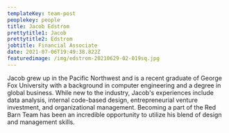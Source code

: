 ```yaml
---
templateKey: team-post
peoplekey: people
title: Jacob Edstrom
prettytitle1: Jacob
prettytitle2: Edstrom
jobtitle: Financial Associate
date: 2021-07-06T19:49:38.822Z
featuredimage: /img/edstrom-20210629-02-019sq.jpg
---
```


Jacob grew up in the Pacific Northwest and is a recent graduate of George Fox University with a background in computer engineering and a degree in global business. While new to the industry, Jacob's experiences include data analysis, internal code-based design, entrepreneurial venture investment, and organizational management. Becoming a part of the Red Barn Team has been an incredible opportunity to utilize his blend of design and management skills.
